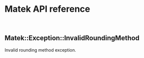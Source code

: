 # Matek API reference

<br/>

## Matek::Exception::InvalidRoundingMethod

Invalid rounding method exception.